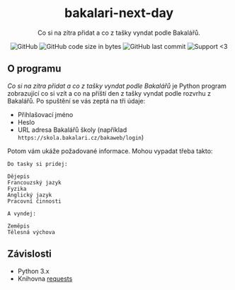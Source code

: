 <h1 align="center">bakalari-next-day</h1>
  
<div align="center">
  
  Co si na zítra přidat a co z tašky vyndat podle Bakalářů.
  
  ![GitHub](https://img.shields.io/github/license/Davr1/bakalari-next-day)
  ![GitHub code size in bytes](https://img.shields.io/github/languages/code-size/Davr1/bakalari-next-day)
  ![GitHub last commit](https://img.shields.io/github/last-commit/Davr1/bakalari-next-day)
  ![Support <3](https://kokolem.github.io/LGBT-friendly-rainbow.svg)
  
</div>

## O programu
*Co si na zítra přidat a co z tašky vyndat podle Bakalářů* je Python program zobrazující co si vzít a co na příští den z tašky vyndat podle rozvrhu z Bakalářů.
Po spuštění se vás zeptá na tři údaje:
- Přihlašovací jméno
- Heslo
- URL adresa Bakalářů školy (například `https://skola.bakalari.cz/bakaweb/login`)

Potom vám ukáže požadované informace. Mohou vypadat třeba takto:

```
Do tasky si pridej:

Dějepis
Francouzský jazyk
Fyzika
Anglický jazyk
Pracovní činnosti

A vyndej: 

Zeměpis
Tělesná výchova
```

## Závislosti
- Python 3.x
- Knihovna [requests](http://docs.python-requests.org/en/master/)
